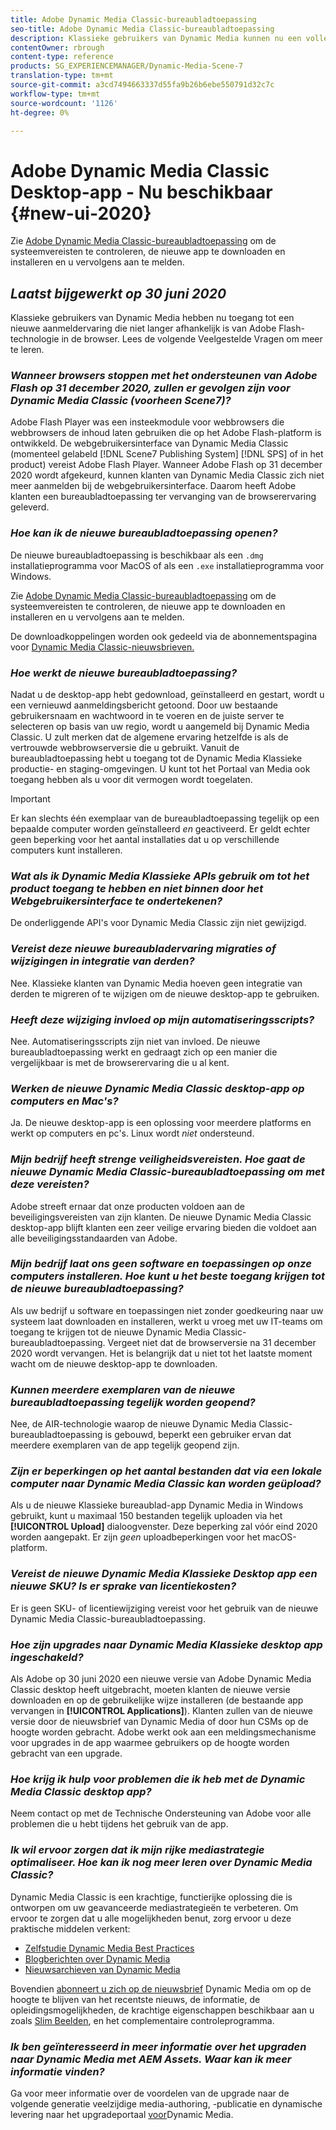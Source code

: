 ```yaml
---
title: Adobe Dynamic Media Classic-bureaubladtoepassing
seo-title: Adobe Dynamic Media Classic-bureaubladtoepassing
description: Klassieke gebruikers van Dynamic Media kunnen nu een volledige vernieuwing van de gebruikersinterface ervaren. De ervaring biedt een bijgewerkte aanmelding met koppelingen naar waardevolle bronnen. Bovendien is deze update niet langer afhankelijk van Adobe Flash-technologie in de browser.
contentOwner: rbrough
content-type: reference
products: SG_EXPERIENCEMANAGER/Dynamic-Media-Scene-7
translation-type: tm+mt
source-git-commit: a3cd7494663337d55fa9b26b6ebe550791d32c7c
workflow-type: tm+mt
source-wordcount: '1126'
ht-degree: 0%

---
```



# Adobe Dynamic Media Classic Desktop-app - Nu beschikbaar {#new-ui-2020}

Zie [Adobe Dynamic Media Classic-bureaubladtoepassing](/help/dynamic-media-classic-desktop-app.md) om de systeemvereisten te controleren, de nieuwe app te downloaden en installeren en u vervolgens aan te melden.

## _Laatst bijgewerkt op 30 juni 2020_

Klassieke gebruikers van Dynamic Media hebben nu toegang tot een nieuwe aanmeldervaring die niet langer afhankelijk is van Adobe Flash-technologie in de browser. Lees de volgende Veelgestelde Vragen om meer te leren.

### **_Wanneer browsers stoppen met het ondersteunen van Adobe Flash op 31 december 2020, zullen er gevolgen zijn voor Dynamic Media Classic (voorheen Scene7)?_**

Adobe Flash Player was een insteekmodule voor webbrowsers die webbrowsers de inhoud laten gebruiken die op het Adobe Flash-platform is ontwikkeld. De webgebruikersinterface van Dynamic Media Classic (momenteel gelabeld [!DNL Scene7 Publishing System] [!DNL SPS] of in het product) vereist Adobe Flash Player. Wanneer Adobe Flash op 31 december 2020 wordt afgekeurd, kunnen klanten van Dynamic Media Classic zich niet meer aanmelden bij de webgebruikersinterface. Daarom heeft Adobe klanten een bureaubladtoepassing ter vervanging van de browserervaring geleverd.

### **_Hoe kan ik de nieuwe bureaubladtoepassing openen?_**

De nieuwe bureaubladtoepassing is beschikbaar als een `.dmg` installatieprogramma voor MacOS of als een `.exe` installatieprogramma voor Windows.

Zie [Adobe Dynamic Media Classic-bureaubladtoepassing](/help/dynamic-media-classic-desktop-app.md) om de systeemvereisten te controleren, de nieuwe app te downloaden en installeren en u vervolgens aan te melden.

De downloadkoppelingen worden ook gedeeld via de abonnementspagina voor [Dynamic Media Classic-nieuwsbrieven.](https://www.adobe.com/subscription/dynamic-media-newsletter.html)

### **_Hoe werkt de nieuwe bureaubladtoepassing?_**

Nadat u de desktop-app hebt gedownload, geïnstalleerd en gestart, wordt u een vernieuwd aanmeldingsbericht getoond. Door uw bestaande gebruikersnaam en wachtwoord in te voeren en de juiste server te selecteren op basis van uw regio, wordt u aangemeld bij Dynamic Media Classic. U zult merken dat de algemene ervaring hetzelfde is als de vertrouwde webbrowserversie die u gebruikt. Vanuit de bureaubladtoepassing hebt u toegang tot de Dynamic Media Klassieke productie- en staging-omgevingen. U kunt tot het Portaal van Media ook toegang hebben als u voor dit vermogen wordt toegelaten.

>[!IMPORTANT]
>
>Er kan slechts één exemplaar van de bureaubladtoepassing tegelijk op een bepaalde computer worden geïnstalleerd *en* geactiveerd. Er geldt echter geen beperking voor het aantal installaties dat u op verschillende computers kunt installeren.

### **_Wat als ik Dynamic Media Klassieke APIs gebruik om tot het product toegang te hebben en niet binnen door het Webgebruikersinterface te ondertekenen?_**

De onderliggende API&#39;s voor Dynamic Media Classic zijn niet gewijzigd.

### **_Vereist deze nieuwe bureaubladervaring migraties of wijzigingen in integratie van derden?_**

Nee. Klassieke klanten van Dynamic Media hoeven geen integratie van derden te migreren of te wijzigen om de nieuwe desktop-app te gebruiken.

### **_Heeft deze wijziging invloed op mijn automatiseringsscripts?_**

Nee. Automatiseringsscripts zijn niet van invloed. De nieuwe bureaubladtoepassing werkt en gedraagt zich op een manier die vergelijkbaar is met de browserervaring die u al kent.

### **_Werken de nieuwe Dynamic Media Classic desktop-app op computers en Mac&#39;s?_**

Ja. De nieuwe desktop-app is een oplossing voor meerdere platforms en werkt op computers en pc&#39;s. Linux wordt *niet* ondersteund.

### **_Mijn bedrijf heeft strenge veiligheidsvereisten. Hoe gaat de nieuwe Dynamic Media Classic-bureaubladtoepassing om met deze vereisten?_**

Adobe streeft ernaar dat onze producten voldoen aan de beveiligingsvereisten van zijn klanten. De nieuwe Dynamic Media Classic desktop-app blijft klanten een zeer veilige ervaring bieden die voldoet aan alle beveiligingsstandaarden van Adobe.

### **_Mijn bedrijf laat ons geen software en toepassingen op onze computers installeren. Hoe kunt u het beste toegang krijgen tot de nieuwe bureaubladtoepassing?_**

Als uw bedrijf u software en toepassingen niet zonder goedkeuring naar uw systeem laat downloaden en installeren, werkt u vroeg met uw IT-teams om toegang te krijgen tot de nieuwe Dynamic Media Classic-bureaubladtoepassing. Vergeet niet dat de browserversie na 31 december 2020 wordt vervangen. Het is belangrijk dat u niet tot het laatste moment wacht om de nieuwe desktop-app te downloaden.

### **_Kunnen meerdere exemplaren van de nieuwe bureaubladtoepassing tegelijk worden geopend?_**

Nee, de AIR-technologie waarop de nieuwe Dynamic Media Classic-bureaubladtoepassing is gebouwd, beperkt een gebruiker ervan dat meerdere exemplaren van de app tegelijk geopend zijn.

### **_Zijn er beperkingen op het aantal bestanden dat via een lokale computer naar Dynamic Media Classic kan worden geüpload?_**

Als u de nieuwe Klassieke bureaublad-app Dynamic Media in Windows gebruikt, kunt u maximaal 150 bestanden tegelijk uploaden via het **[!UICONTROL Upload]** dialoogvenster. Deze beperking zal vóór eind 2020 worden aangepakt. Er zijn *geen* uploadbeperkingen voor het macOS-platform.

### **_Vereist de nieuwe Dynamic Media Klassieke Desktop app een nieuwe SKU? Is er sprake van licentiekosten?_**

Er is geen SKU- of licentiewijziging vereist voor het gebruik van de nieuwe Dynamic Media Classic-bureaubladtoepassing.

### **_Hoe zijn upgrades naar Dynamic Media Klassieke desktop app ingeschakeld?_**

Als Adobe op 30 juni 2020 een nieuwe versie van Adobe Dynamic Media Classic desktop heeft uitgebracht, moeten klanten de nieuwe versie downloaden en op de gebruikelijke wijze installeren (de bestaande app vervangen in **[!UICONTROL Applications]**). Klanten zullen van de nieuwe versie door de nieuwsbrief van Dynamic Media of door hun CSMs op de hoogte worden gebracht. Adobe werkt ook aan een meldingsmechanisme voor upgrades in de app waarmee gebruikers op de hoogte worden gebracht van een upgrade.

### **_Hoe krijg ik hulp voor problemen die ik heb met de Dynamic Media Classic desktop app?_**

Neem contact op met de Technische Ondersteuning van Adobe voor alle problemen die u hebt tijdens het gebruik van de app.

### **_Ik wil ervoor zorgen dat ik mijn rijke mediastrategie optimaliseer. Hoe kan ik nog meer leren over Dynamic Media Classic?_**

Dynamic Media Classic is een krachtige, functierijke oplossing die is ontworpen om uw geavanceerde mediastrategieën te verbeteren. Om ervoor te zorgen dat u alle mogelijkheden benut, zorg ervoor u deze praktische middelen verkent:

* [Zelfstudie Dynamic Media Best Practices](https://docs.adobe.com/content/help/en/experience-manager-learn/dynamic-media-classic-tutorial/overview.html)
* [Blogberichten over Dynamic Media](https://theblog.adobe.com/tag/dynamic-media/)
* [Nieuwsarchieven van Dynamic Media](https://docs.adobe.com/content/help/en/dynamic-media-classic/using/dynamic-media-newsletter.html)

Bovendien [abonneert u zich op de nieuwsbrief](https://www.adobe.com/subscription/dynamic-media-newsletter.html) Dynamic Media om op de hoogte te blijven van het recentste nieuws, de informatie, de opleidingsmogelijkheden, de krachtige eigenschappen beschikbaar aan u zoals [Slim Beelden](https://helpx.adobe.com/experience-manager/6-3/assets/using/imaging-faq.html), en het complementaire controleprogramma.

### **_Ik ben geïnteresseerd in meer informatie over het upgraden naar Dynamic Media met AEM Assets. Waar kan ik meer informatie vinden?_**

Ga voor meer informatie over de voordelen van de upgrade naar de volgende generatie veelzijdige media-authoring, -publicatie en dynamische levering naar het upgradeportaal [voor](http://exploreadobe.com/dynamic-media-upgrade/)Dynamic Media.


<!-- SAVE - OLD LINK TO BEST PRACTICES GUIDE IN PDF https://www.adobe.com/content/dam/www/us/en/marketing/experience-manager-assets/dynamic-media/adobe-dynamic-media-classic-best-practices-guide.pdf -->

